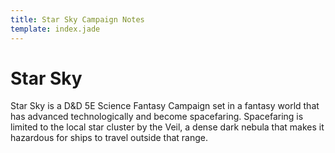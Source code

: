 ```yaml
---
title: Star Sky Campaign Notes
template: index.jade
---
```


# Star Sky
<!--{#top.center}-->

Star Sky is a D&D 5E Science Fantasy Campaign set in a fantasy world that has advanced technologically and become spacefaring. Spacefaring is limited to the local star cluster by the Veil, a dense dark nebula that makes it hazardous for ships to travel outside that range.
